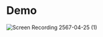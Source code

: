 # Demo
![Screen Recording 2567-04-25 (1)](https://github.com/pufferbommy/muji-clone/assets/87512687/4af228de-de93-45d2-a24c-d84eae0f8df4)
